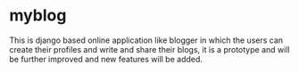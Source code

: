 # myblog

This is django based online application like blogger in which the users can create their profiles and write and share their blogs, it is a prototype and will be further improved and new features will be added. 
